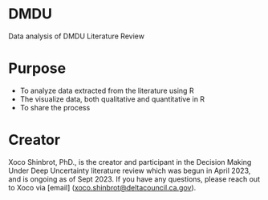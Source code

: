 # DMDU
Data analysis of DMDU Literature Review
# Purpose
- To analyze data extracted from the literature using R
- The visualize data, both qualitative and quantitative in R
- To share the process

# Creator
Xoco Shinbrot, PhD., is the creator and participant in the Decision Making Under Deep Uncertainty literature review which was begun in April 2023, and is ongoing as of Sept 2023. If you have any questions, please reach out to Xoco via [email] (xoco.shinbrot@deltacouncil.ca.gov).